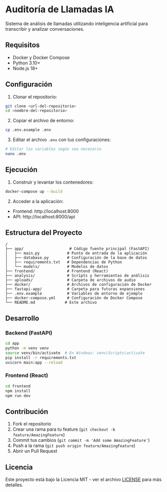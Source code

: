 # Auditoría de Llamadas IA

Sistema de análisis de llamadas utilizando inteligencia artificial para transcribir y analizar conversaciones.

## Requisitos

- Docker y Docker Compose
- Python 3.10+
- Node.js 18+

## Configuración

1. Clonar el repositorio:
```bash
git clone <url-del-repositorio>
cd <nombre-del-repositorio>
```

2. Copiar el archivo de entorno:
```bash
cp .env.example .env
```

3. Editar el archivo `.env` con tus configuraciones:
```bash
# Editar las variables según sea necesario
nano .env
```

## Ejecución

1. Construir y levantar los contenedores:
```bash
docker-compose up --build
```

2. Acceder a la aplicación:
- Frontend: http://localhost:8000
- API: http://localhost:8000/api

## Estructura del Proyecto

```
/
├── app/                    # Código fuente principal (FastAPI)
│   ├── main.py            # Punto de entrada de la aplicación
│   ├── database.py        # Configuración de la base de datos
│   ├── requirements.txt   # Dependencias de Python
│   └── models/            # Modelos de datos
├── frontend/              # Frontend (React)
├── analysis/              # Scripts y herramientas de análisis
├── uploads/               # Carpeta de archivos de audio
├── docker/                # Archivos de configuración de Docker
├── fastapi-app/           # Carpeta para futuras expansiones
├── .env.example           # Variables de entorno de ejemplo
├── docker-compose.yml     # Configuración de Docker Compose
└── README.md             # Este archivo
```

## Desarrollo

### Backend (FastAPI)

```bash
cd app
python -m venv venv
source venv/bin/activate  # En Windows: venv\Scripts\activate
pip install -r requirements.txt
uvicorn main:app --reload
```

### Frontend (React)

```bash
cd frontend
npm install
npm run dev
```

## Contribución

1. Fork el repositorio
2. Crear una rama para tu feature (`git checkout -b feature/AmazingFeature`)
3. Commit tus cambios (`git commit -m 'Add some AmazingFeature'`)
4. Push a la rama (`git push origin feature/AmazingFeature`)
5. Abrir un Pull Request

## Licencia

Este proyecto está bajo la Licencia MIT - ver el archivo [LICENSE](LICENSE) para más detalles. 